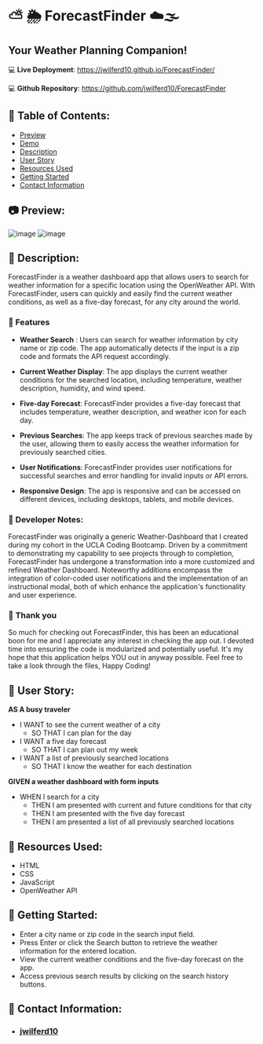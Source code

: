 # ⛅ 🌦️ ForecastFinder ☁️🌫️

## Your Weather Planning Companion!

:computer: **Live Deployment**: https://jwilferd10.github.io/ForecastFinder/

:computer: **Github Repository**: https://github.com/jwilferd10/ForecastFinder

## :open_file_folder: Table of Contents:
  - [Preview](#camera-preview)
  - [Demo](#movie_camera-demo)
  - [Description](#wave-description)
  - [User Story](#book-user-story)
  - [Resources Used](#floppy_disk-resources-used)
  - [Getting Started](#minidisc-getting-started)
  - [Contact Information](#e-mail-contact-information)

## :camera: Preview:
![image](assets/imgs/ForecastFinder.gif)
![image](assets/imgs/ForecastFinderMobile.gif)

## :wave: Description: 
ForecastFinder is a weather dashboard app that allows users to search for weather information for a specific location using the OpenWeather API. With ForecastFinder, users can quickly and easily find the current weather conditions, as well as a five-day forecast, for any city around the world.

### 🚀 Features
- **Weather Search** : Users can search for weather information by city name or zip code. The app automatically detects if the input is a zip code and formats the API request accordingly.

- **Current Weather Display**: The app displays the current weather conditions for the searched location, including temperature, weather description, humidity, and wind speed.

- **Five-day Forecast**: ForecastFinder provides a five-day forecast that includes temperature, weather description, and weather icon for each day.

- **Previous Searches**: The app keeps track of previous searches made by the user, allowing them to easily access the weather information for previously searched cities.

- **User Notifications**: ForecastFinder provides user notifications for successful searches and error handling for invalid inputs or API errors.

- **Responsive Design**: The app is responsive and can be accessed on different devices, including desktops, tablets, and mobile devices.

### 💭 Developer Notes:
ForecastFinder was originally a generic Weather-Dashboard that I created during my cohort in the UCLA Coding Bootcamp. Driven by a commitment to demonstrating my capability to see projects through to completion, ForecastFinder has undergone a transformation into a more customized and refined Weather Dashboard. Noteworthy additions encompass the integration of color-coded user notifications and the implementation of an instructional modal, both of which enhance the application's functionality and user experience.

### 🙏 Thank you 
So much for checking out ForecastFinder, this has been an educational boon for me and I appreciate any interest in checking the app out. I devoted time into ensuring the code is modularized and potentially useful. It's my hope that this application helps YOU out in anyway possible. Feel free to take a look through the files, Happy Coding! 

## :book: User Story:
**AS A  busy traveler**
- I WANT to see the current weather of a city 
  - SO THAT I can plan for the day
- I WANT a five day forecast 
  - SO THAT I can plan out my week
- I WANT a list of previously searched locations
  - SO THAT I know the weather for each destination 

**GIVEN a weather dashboard with form inputs**
- WHEN I search for a city
  - THEN I am presented with current and future conditions for that city
  - THEN I am presented with the five day forecast 
  - THEN I am presented a list of all previously searched locations
  
## :floppy_disk: Resources Used:
- HTML
- CSS
- JavaScript
- OpenWeather API

## :minidisc: Getting Started:
   - Enter a city name or zip code in the search input field.
   - Press Enter or click the Search button to retrieve the weather information for the entered location.
   - View the current weather conditions and the five-day forecast on the app.
   - Access previous search results by clicking on the search history buttons.
  
## :e-mail: Contact Information:
- ### [jwilferd10](https://github.com/jwilferd10)
